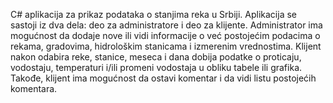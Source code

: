 C# aplikacija za prikaz podataka o stanjima reka u Srbiji. Aplikacija se sastoji iz dva dela: deo za administratore i deo za klijente. Administrator ima mogućnost da dodaje nove ili vidi informacije o već postojećim podacima o rekama, gradovima, hidrološkim stanicama i izmerenim vrednostima. 
Klijent nakon odabira reke, stanice, meseca i dana dobija podatke o proticaju, vodostaju, temperaturi i/ili promeni vodostaja u obliku tabele ili grafika. Takođe, klijent ima mogućnost da ostavi komentar i da vidi listu postojećih komentara.
